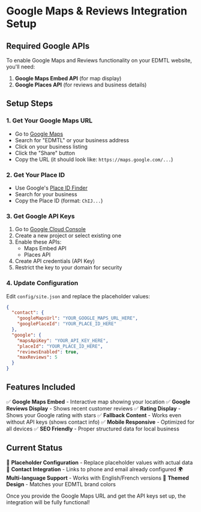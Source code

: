 # Google Maps & Reviews Integration Setup

## Required Google APIs

To enable Google Maps and Reviews functionality on your EDMTL website, you'll need:

1. **Google Maps Embed API** (for map display)
2. **Google Places API** (for reviews and business details)

## Setup Steps

### 1. Get Your Google Maps URL
- Go to [Google Maps](https://maps.google.com)
- Search for "EDMTL" or your business address
- Click on your business listing
- Click the "Share" button
- Copy the URL (it should look like: `https://maps.google.com/...`)

### 2. Get Your Place ID
- Use Google's [Place ID Finder](https://developers.google.com/maps/documentation/places/web-service/place-id)
- Search for your business
- Copy the Place ID (format: `ChIJ...`)

### 3. Get Google API Keys
1. Go to [Google Cloud Console](https://console.cloud.google.com/)
2. Create a new project or select existing one
3. Enable these APIs:
   - Maps Embed API
   - Places API
4. Create API credentials (API Key)
5. Restrict the key to your domain for security

### 4. Update Configuration

Edit `config/site.json` and replace the placeholder values:

```json
{
  "contact": {
    "googleMapsUrl": "YOUR_GOOGLE_MAPS_URL_HERE",
    "googlePlaceId": "YOUR_PLACE_ID_HERE"
  },
  "google": {
    "mapsApiKey": "YOUR_API_KEY_HERE",
    "placeId": "YOUR_PLACE_ID_HERE",
    "reviewsEnabled": true,
    "maxReviews": 5
  }
}
```

## Features Included

✅ **Google Maps Embed** - Interactive map showing your location
✅ **Google Reviews Display** - Shows recent customer reviews
✅ **Rating Display** - Shows your Google rating with stars
✅ **Fallback Content** - Works even without API keys (shows contact info)
✅ **Mobile Responsive** - Optimized for all devices
✅ **SEO Friendly** - Proper structured data for local business

## Current Status

🔄 **Placeholder Configuration** - Replace placeholder values with actual data
📧 **Contact Integration** - Links to phone and email already configured
🌍 **Multi-language Support** - Works with English/French versions
🎨 **Themed Design** - Matches your EDMTL brand colors

Once you provide the Google Maps URL and get the API keys set up, the integration will be fully functional!
